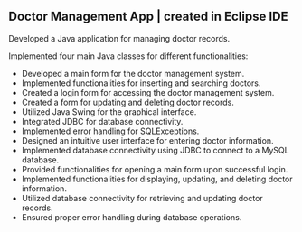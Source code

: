 ## Doctor Management App | created in Eclipse IDE

Developed a Java application for managing doctor records.

Implemented four main Java classes for different functionalities:

- Developed a main form for the doctor management system.
- Implemented functionalities for inserting and searching doctors.
- Created a login form for accessing the doctor management system.
- Created a form for updating and deleting doctor records.
- Utilized Java Swing for the graphical interface.
- Integrated JDBC for database connectivity.
- Implemented error handling for SQLExceptions.
- Designed an intuitive user interface for entering doctor information.
- Implemented database connectivity using JDBC to connect to a MySQL database.
- Provided functionalities for opening a main form upon successful login.
- Implemented functionalities for displaying, updating, and deleting doctor information.
- Utilized database connectivity for retrieving and updating doctor records.
- Ensured proper error handling during database operations.
